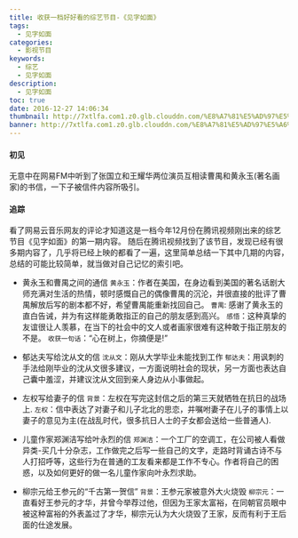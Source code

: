 ```yaml
---
title: 收获一档好好看的综艺节目-《见字如面》
tags:
  - 见字如面
categories:
  - 影视节目
keywords:
  - 综艺
  - 见字如面
description:
  - 见字如面
toc: true
date: 2016-12-27 14:06:34
thumbnail: http://7xtlfa.com1.z0.glb.clouddn.com/%E8%A7%81%E5%AD%97%E5%A6%82%E9%9D%A2.png
banner: http://7xtlfa.com1.z0.glb.clouddn.com/%E8%A7%81%E5%AD%97%E5%A6%82%E9%9D%A2.png
---
```


#### 初见
无意中在网易FM中听到了张国立和王耀华两位演员互相读曹禺和黄永玉(著名画家)的书信，一下子被信件内容所吸引。

#### 追踪
看了网易云音乐网友的评论才知道这是一档今年12月份在腾讯视频刚出来的综艺节目《见字如面》的第一期内容。
随后在腾讯视频找到了该节目，发现已经有很多期内容了，几乎将已经上映的都看了一遍，这里简单总结一下其中几期的内容，总结的可能比较简单，就当做对自己记忆的索引吧。
<!-- more -->
* 黄永玉和曹禺之间的通信
`黄永玉`：作者在美国，在身边看到美国的著名话剧大师充满对生活的热情，顿时感慨自己的偶像曹禺的沉沦，并很直接的批评了曹禺解放后写的剧本都不好，希望曹禺能重新找回自己。
`曹禺`: 感谢了黄永玉的直白告诫，并为有这样能勇敢指正的自己的朋友感到高兴。
`感悟`：这种真挚的友谊很让人羡慕，在当下的社会中的文人或者画家很难有这种敢于指正朋友的不是。
`收获一句话`：“心在树上，你摘便是!”

* 郁达夫写给沈从文的信
`沈从文`：刚从大学毕业未能找到工作
`郁达夫`：用讽刺的手法给刚毕业的沈从文很多建议，一方面说明社会的现状，另一方面也表达自己囊中羞涩，并建议沈从文回到亲人身边从小事做起。

* 左权写给妻子的信
`背景`：左权在写完这封信之后的第三天就牺牲在抗日的战场上.
`左权`：信中表达了对妻子和儿子北北的思恋，并嘱咐妻子在儿子的事情上以妻子的意见为主(在战乱时代，很多抗日人士的子女都会送给一些普通人).

* 儿童作家郑渊洁写给叶永烈的信
`郑渊洁`：一个工厂的空调工，在公司被人看做异类-买几十分杂志，工作做完之后写一些自己的文字，走路时背诵古诗不与人打招呼等，这些行为在普通的工友看来都是工作不专心。作者将自己的困惑，以及如何更好的做一名儿童作家向叶永烈求助。

* 柳宗元给王参元的“千古第一贺信”
`背景`：王参元家被意外大火烧毁
`柳宗元`：一直看好王参元的才华，并曾今举荐过他，但因为王家太富裕，在同朝官员眼中被这种富裕的外表盖过了才华，柳宗元认为大火烧毁了王家，反而有利于王后面的仕途发展。